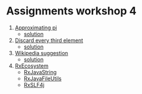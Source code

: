 Assignments workshop 4
======================

1. [Approximating pi](PiApproximation.md)
    * [solution](solutions/PiApproximationSolution.scala)
2. [Discard every third element](DiscardThirdElement.md)
    * [solution](solutions/DiscardThirdElementSolution.scala)
3. [Wikipedia suggestion](WikipediaSuggestion.md)
    * [solution](solutions/WikipediaSuggestionSolution.scala)
4. [RxEcosystem](RxEcosystem.md)
    * [RxJavaString](solutions/RxEcosystem/RxJavaString.scala)
    * [RxJavaFileUtils](solutions/RxEcosystem/RxFileUtils.scala)
    * [RxSLF4j](solutions/RxEcosystem/RxSLF4j.scala)
